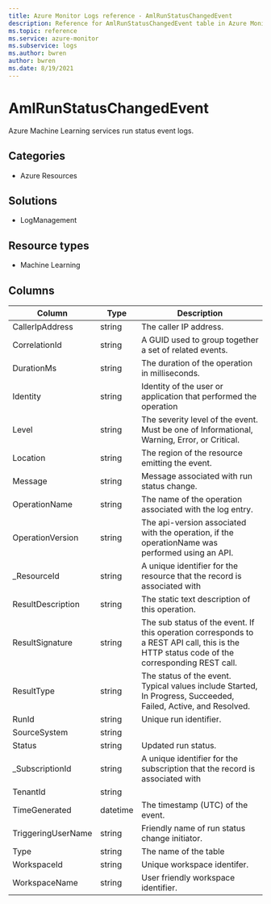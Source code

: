 ```yaml
---
title: Azure Monitor Logs reference - AmlRunStatusChangedEvent
description: Reference for AmlRunStatusChangedEvent table in Azure Monitor Logs.
ms.topic: reference
ms.service: azure-monitor
ms.subservice: logs
ms.author: bwren
author: bwren
ms.date: 8/19/2021
---
```


# AmlRunStatusChangedEvent

 Azure Machine Learning services run status event logs.

## Categories

- Azure Resources
## Solutions

- LogManagement
## Resource types

- Machine Learning




## Columns

|Column|Type|Description|
|---|---|---|
|CallerIpAddress|string|The caller IP address.|
|CorrelationId|string|A GUID used to group together a set of related events.|
|DurationMs|string|The duration of the operation in milliseconds.|
|Identity|string|Identity of the user or application that performed the operation|
|Level|string|The severity level of the event. Must be one of Informational, Warning, Error, or Critical.|
|Location|string|The region of the resource emitting the event.|
|Message|string|Message associated with run status change.|
|OperationName|string|The name of the operation associated with the log entry.|
|OperationVersion|string|The api-version associated with the operation, if the operationName was performed using an API.|
|_ResourceId|string|A unique identifier for the resource that the record is associated with|
|ResultDescription|string|The static text description of this operation.|
|ResultSignature|string|The sub status of the event. If this operation corresponds to a REST API call, this is the HTTP status code of the corresponding REST call.|
|ResultType|string|The status of the event. Typical values include Started, In Progress, Succeeded, Failed, Active, and Resolved.|
|RunId|string|Unique run identifier.|
|SourceSystem|string||
|Status|string|Updated run status.|
|_SubscriptionId|string|A unique identifier for the subscription that the record is associated with|
|TenantId|string||
|TimeGenerated|datetime|The timestamp (UTC) of the event.|
|TriggeringUserName|string|Friendly name of run status change initiator.|
|Type|string|The name of the table|
|WorkspaceId|string|Unique workspace identifer.|
|WorkspaceName|string|User friendly workspace identifier.|
